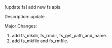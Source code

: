 [update:fs] add new fs apis.

Description:
update.

Major Changes:
1. add fs_mkdir, fs_rmdir, fs_get_path_and_name.
2. add fs_mkfile and fs_rmfile.